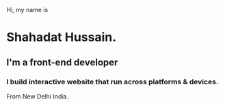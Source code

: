 Hi, my name is
# Shahadat Hussain.
## I'm a front-end developer

### I build interactive website that run across platforms & devices.


From New Delhi India.
